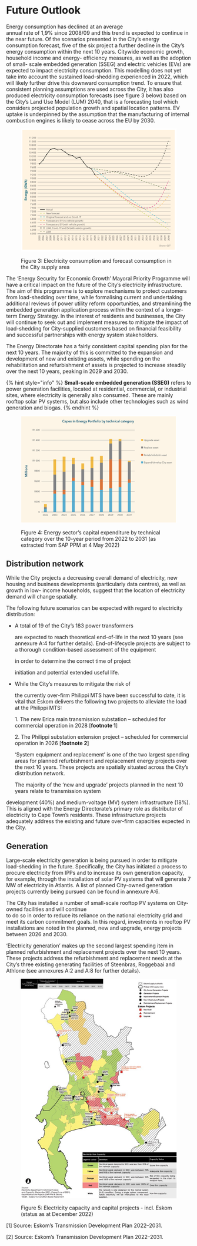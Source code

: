 # Future Outlook

Energy consumption has declined at an average\
annual rate of 1,9% since 2008/09 and this trend is expected to continue in the near future. Of the scenarios presented in the City’s energy consumption forecast, five of the six project a further decline in the City’s energy consumption within the next 10 years. Citywide economic growth, household income and energy- efficiency measures, as well as the adoption of small- scale embedded generation (SSEG) and electric vehicles (EVs) are expected to impact electricity consumption. This modelling does not yet take into account the sustained load-shedding experienced in 2022, which will likely further drive this downward consumption trend. To ensure that consistent planning assumptions are used across the City, it has also produced electricity consumption forecasts (see figure 3 below) based on the City’s Land Use Model (LUM) 2040, that is a forecasting tool which considers projected population growth and spatial location patterns. EV uptake is underpinned by the assumption that the manufacturing of internal combustion engines is likely to cease across the EU by 2030.

<figure><img src="../.gitbook/assets/image (93).png" alt=""><figcaption><p>Figure 3: Electricity consumption and forecast consumption in the City supply area</p></figcaption></figure>

The ‘Energy Security for Economic Growth’ Mayoral Priority Programme will have a critical impact on the future of the City’s electricity infrastructure. The aim of this programme is to explore mechanisms to protect customers from load-shedding over time, while formalising current and undertaking additional reviews of power utility reform opportunities, and streamlining the embedded generation application process within the context of a longer-term Energy Strategy. In the interest of residents and businesses, the City will continue to seek out and implement measures to mitigate the impact of load-shedding for City-supplied customers based on financial feasibility and successful partnerships with energy system stakeholders.

The Energy Directorate has a fairly consistent capital spending plan for the next 10 years. The majority of this is committed to the expansion and development of new and existing assets, while spending on the rehabilitation and refurbishment of assets is projected to increase steadily over the next 10 years, peaking in 2029 and 2030.

{% hint style="info" %}
**Small-scale embedded generation (SSEG)** refers to power generation facilities, located at residential, commercial, or industrial sites, where electricity is generally also consumed. These are mainly rooftop solar PV systems, but also include other technologies such as wind generation and biogas.
{% endhint %}

<figure><img src="../.gitbook/assets/image (104).png" alt=""><figcaption><p>Figure 4: Energy sector’s capital expenditure by technical category over the 10-year period from 2022 to 2031 (as extracted from SAP PPM at 4 May 2022)</p></figcaption></figure>

## Distribution network

While the City projects a decreasing overall demand of electricity, new housing and business developments (particularly data centres), as well as growth in low- income households, suggest that the location of electricity demand will change spatially.

The following future scenarios can be expected with regard to electricity distribution:

*   A total of 19 of the City’s 183 power transformers

    are expected to reach theoretical end-of-life in the next 10 years (see annexure A:4 for further details). End-of-lifecycle projects are subject to a thorough condition-based assessment of the equipment

    in order to determine the correct time of project

    initiation and potential extended useful life.
*   While the City’s measures to mitigate the risk of

    the currently over-firm Philippi MTS have been successful to date, it is vital that Eskom delivers the following two projects to alleviate the load at the Philippi MTS:

    1\. The new Erica main transmission substation – scheduled for commercial operation in 2028 \[**footnote 1**]

    2\. The Philippi substation extension project – scheduled for commercial operation in 2026 \[**footnote 2**]&#x20;

    ‘System equipment and replacement’ is one of the two largest spending areas for planned refurbishment and replacement energy projects over the next 10 years. These projects are spatially situated across the City’s distribution network.

    The majority of the ‘new and upgrade’ projects planned in the next 10 years relate to transmission system

development (40%) and medium-voltage (MV) system infrastructure (18%). This is aligned with the Energy Directorate’s primary role as distributor of electricity to Cape Town’s residents. These infrastructure projects adequately address the existing and future over-firm capacities expected in the City.

## Generation

Large-scale electricity generation is being pursued in order to mitigate load-shedding in the future. Specifically, the City has initiated a process to procure electricity from IPPs and to increase its own generation capacity, for example, through the installation of solar PV systems that will generate 7 MW of electricity in Atlantis. A list of planned City-owned generation projects currently being pursued can be found in annexure A:6.

The City has installed a number of small-scale rooftop PV systems on City-owned facilities and will continue\
to do so in order to reduce its reliance on the national electricity grid and meet its carbon commitment goals. In this regard, investments in rooftop PV installations are noted in the planned, new and upgrade, energy projects between 2026 and 2030.

‘Electricity generation’ makes up the second largest spending item in planned refurbishment and replacement projects over the next 10 years. These projects address the refurbishment and replacement needs at the City’s three existing generating facilities of Steenbras, Roggebaai and Athlone (see annexures A:2 and A:8 for further details).

<figure><img src="../.gitbook/assets/image (22).png" alt=""><figcaption><p>Figure 5: Electricity capacity and capital projects - incl. Eskom (status as at December 2022)</p></figcaption></figure>

\[1] Source: Eskom’s Transmission Development Plan 2022–2031.&#x20;

\[2] Source: Eskom’s Transmission Development Plan 2022–2031.
